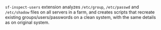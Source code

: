 `sf-inspect-users` extension analyzes `/etc/group`, `/etc/passwd` and
`/etc/shadow` files on all servers in a farm, and creates scripts that
recreate existing groups/users/passwords on a clean system, with the
same details as on original system.
